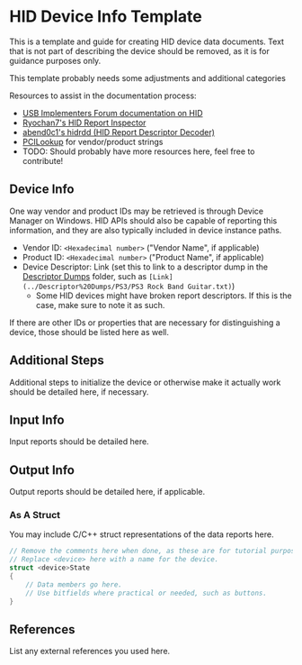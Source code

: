 # HID Device Info Template

This is a template and guide for creating HID device data documents. Text that is not part of describing the device should be removed, as it is for guidance purposes only.

This template probably needs some adjustments and additional categories

Resources to assist in the documentation process:

- [USB Implementers Forum documentation on HID](https://www.usb.org/hid)
- [Ryochan7's HID Report Inspector](https://github.com/Ryochan7/HidReportInspector/)
- [abend0c1's hidrdd (HID Report Descriptor Decoder)](https://github.com/abend0c1/hidrdd)
- [PCILookup](https://www.pcilookup.com) for vendor/product strings
- TODO: Should probably have more resources here, feel free to contribute!

## Device Info

One way vendor and product IDs may be retrieved is through Device Manager on Windows. HID APIs should also be capable of reporting this information, and they are also typically included in device instance paths.

- Vendor ID: `<Hexadecimal number>` ("Vendor Name", if applicable)
- Product ID: `<Hexadecimal number>` ("Product Name", if applicable)
- Device Descriptor: Link (set this to link to a descriptor dump in the [Descriptor Dumps](../Descriptor%20Dumps/) folder, such as `[Link](../Descriptor%20Dumps/PS3/PS3 Rock Band Guitar.txt)`)
  - Some HID devices might have broken report descriptors. If this is the case, make sure to note it as such.

If there are other IDs or properties that are necessary for distinguishing a device, those should be listed here as well.

## Additional Steps

Additional steps to initialize the device or otherwise make it actually work should be detailed here, if necessary.

## Input Info

Input reports should be detailed here.

## Output Info

Output reports should be detailed here, if applicable.

### As A Struct

You may include C/C++ struct representations of the data reports here.

```cpp
// Remove the comments here when done, as these are for tutorial purposes only.
// Replace <device> here with a name for the device.
struct <device>State
{
    // Data members go here.
    // Use bitfields where practical or needed, such as buttons.
}
```

## References

List any external references you used here.
